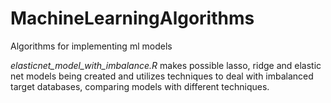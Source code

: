 # MachineLearningAlgorithms
Algorithms for implementing ml models

*elasticnet_model_with_imbalance.R* makes possible lasso, ridge and elastic net models being created and utilizes techniques to deal with imbalanced target databases, comparing models with different techniques.
